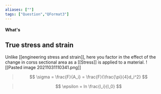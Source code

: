 ```yaml
---
aliases: [""]
tags: ["Question","QFormat3"]
---
```


#### What's
## True stress and strain
Unlike [[engineering stress and strain]], here you factor in the effect of the change in corss sectional area as a [[Stress]] is applied to a material.
![[Pasted image 20211031110341.png]]

> $$ \sigma = \frac{F}{A_i} = \frac{F}{\frac{\pi}{4}d_i^2} $$

> $$ \epsilon = ln \frac{l_i}{l_0} $$
